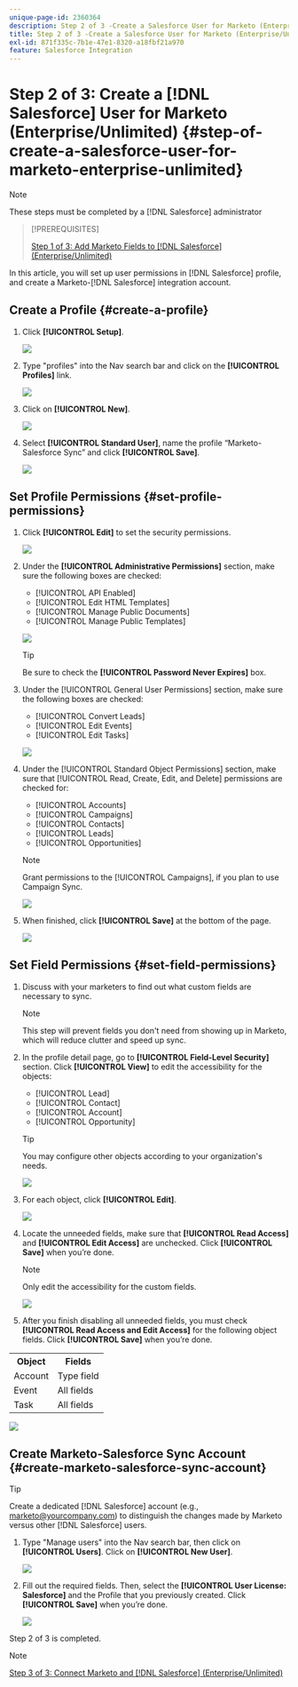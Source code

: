 ```yaml
---
unique-page-id: 2360364
description: Step 2 of 3 -Create a Salesforce User for Marketo (Enterprise/Unlimited) - Marketo Docs - Product Documentation
title: Step 2 of 3 -Create a Salesforce User for Marketo (Enterprise/Unlimited)
exl-id: 871f335c-7b1e-47e1-8320-a18fbf21a970
feature: Salesforce Integration
---
```

# Step 2 of 3: Create a [!DNL Salesforce] User for Marketo (Enterprise/Unlimited) {#step-of-create-a-salesforce-user-for-marketo-enterprise-unlimited}

>[!NOTE]
>
>These steps must be completed by a [!DNL Salesforce] administrator

>[!PREREQUISITES]
>
>[Step 1 of 3: Add Marketo Fields to [!DNL Salesforce] (Enterprise/Unlimited)](/help/marketo/product-docs/crm-sync/salesforce-sync/setup/enterprise-unlimited-edition/step-1-of-3-add-marketo-fields-to-salesforce-enterprise-unlimited.md)

In this article, you will set up user permissions in [!DNL Salesforce] profile, and create a Marketo-[!DNL Salesforce] integration account.

## Create a Profile {#create-a-profile}

1. Click **[!UICONTROL Setup]**.

   ![](assets/image2015-6-11-16-3a15-3a27.png)

1. Type "profiles" into the Nav search bar and click on the **[!UICONTROL Profiles]** link.

   ![](assets/sfdc-profiles-hands.png)

1. Click on **[!UICONTROL New]**.

   ![](assets/image2014-12-9-9-3a19-3a15.png)

1. Select **[!UICONTROL Standard User]**, name the profile “Marketo-Salesforce Sync” and click **[!UICONTROL Save]**.

   ![](assets/image2014-12-9-9-3a19-3a22.png)

## Set Profile Permissions {#set-profile-permissions}

1. Click **[!UICONTROL Edit]** to set the security permissions.

   ![](assets/image2014-12-9-9-3a19-3a30.png)

1. Under the **[!UICONTROL Administrative Permissions]** section, make sure the following boxes are checked:

    * [!UICONTROL API Enabled]
    * [!UICONTROL Edit HTML Templates]
    * [!UICONTROL Manage Public Documents]
    * [!UICONTROL Manage Public Templates]

   ![](assets/image2014-12-9-9-3a19-3a38.png)

   >[!TIP]
   >
   >Be sure to check the **[!UICONTROL Password Never Expires]** box.

1. Under the [!UICONTROL General User Permissions] section, make sure the following boxes are checked:

    * [!UICONTROL Convert Leads]
    * [!UICONTROL Edit Events]
    * [!UICONTROL Edit Tasks]

   ![](assets/image2014-12-9-9-3a19-3a47.png)

1. Under the [!UICONTROL Standard Object Permissions] section, make sure that [!UICONTROL Read, Create, Edit, and Delete] permissions are checked for:

    * [!UICONTROL Accounts]
    * [!UICONTROL Campaigns]
    * [!UICONTROL Contacts]
    * [!UICONTROL Leads]
    * [!UICONTROL Opportunities]

   >[!NOTE]
   >
   >Grant permissions to the [!UICONTROL Campaigns], if you plan to use Campaign Sync.

   ![](assets/image2014-12-9-9-3a19-3a57.png)

1. When finished, click **[!UICONTROL Save]** at the bottom of the page.

   ![](assets/image2014-12-9-9-3a20-3a5.png)

## Set Field Permissions {#set-field-permissions}

1. Discuss with your marketers to find out what custom fields are necessary to sync.

   >[!NOTE]
   >
   >This step will prevent fields you don't need from showing up in Marketo, which will reduce clutter and speed up sync.

1. In the profile detail page, go to **[!UICONTROL Field-Level Security]** section. Click **[!UICONTROL View]** to edit the accessibility for the objects:

    * [!UICONTROL Lead]
    * [!UICONTROL Contact]
    * [!UICONTROL Account]
    * [!UICONTROL Opportunity]

   >[!TIP]
   >
   >You may configure other objects according to your organization's needs.

   ![](assets/image2014-12-9-9-3a20-3a14.png)

1. For each object, click **[!UICONTROL Edit]**.

   ![](assets/sfdc-sync-field-edit1.png)

1. Locate the unneeded fields, make sure that **[!UICONTROL Read Access]** and **[!UICONTROL Edit Access]** are unchecked. Click **[!UICONTROL Save]** when you’re done.

   >[!NOTE]
   >
   >Only edit the accessibility for the custom fields.

   ![](assets/sfdc-sync-field-edit2.png)

1. After you finish disabling all unneeded fields, you must check **[!UICONTROL Read Access and Edit Access]** for the following object fields. Click **[!UICONTROL Save]** when you’re done.

<table>
 <tbody>
  <tr>
   <th>Object</th>
   <th>Fields</th>
  </tr>
  <tr>
   <td>Account</td>
   <td>Type field</td>
  </tr>
  <tr>
   <td>Event</td>
   <td>All fields</td>
  </tr>
  <tr>
   <td>Task</td>
   <td>All fields</td>
  </tr>
 </tbody>
</table>

   ![](assets/sfdc-check-the-boxes.png)

## Create Marketo-Salesforce Sync Account {#create-marketo-salesforce-sync-account}

>[!TIP]
>
>Create a dedicated [!DNL Salesforce] account (e.g., marketo@yourcompany.com) to distinguish the changes made by Marketo versus other [!DNL Salesforce] users.

1. Type "Manage users" into the Nav search bar, then click on **[!UICONTROL Users]**. Click on **[!UICONTROL New User]**.

   ![](assets/sfdc-new-users.png)

1. Fill out the required fields. Then, select the **[!UICONTROL User License: Salesforce]** and the Profile that you previously created. Click **[!UICONTROL Save]** when you’re done.

   ![](assets/image2014-12-9-9-3a20-3a56.png)

Step 2 of 3 is completed.

>[!NOTE]
>
>[Step 3 of 3: Connect Marketo and [!DNL Salesforce] (Enterprise/Unlimited)](/help/marketo/product-docs/crm-sync/salesforce-sync/setup/enterprise-unlimited-edition/step-3-of-3-connect-marketo-and-salesforce-enterprise-unlimited.md)

